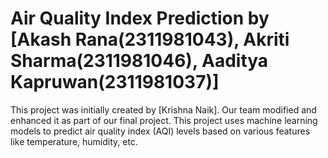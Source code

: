 # Air Quality Index Prediction by [Akash Rana(2311981043), Akriti Sharma(2311981046), Aaditya Kapruwan(2311981037)]
This project was initially created by [Krishna Naik]. Our team modified and enhanced it as part of our final project.
This project uses machine learning models to predict air quality index (AQI) levels based on various features like temperature, humidity, etc.